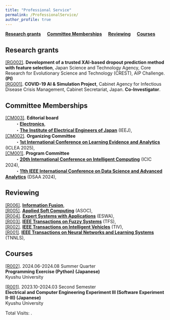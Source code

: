 ```yaml
---
title: "Professional Service"
permalink: /ProfessionalService/
author_profile: true
---
```


**[Research grants](#fau)** &nbsp; &nbsp; **[Committee Memberships](#rau)** &nbsp; &nbsp; **[Reviewing](#cau)** &nbsp; &nbsp; **[Courses](#cau)**


<h2 id="fau">
Research grants
</h2>

<u>[RG002]</u>. **Development of a trusted XAI-based dropout prediction method with feature selection**, Japan Science and Technology Agency, Core Research for Evolutionary Science and Technology (CREST), AIP Challenge. **(PI)**  
<u>[RG001]</u>. **COVID-19 AI & Simulation Project**, Cabinet Agency for Infectious Disease Crisis Management, Cabinet Secretariat, Japan. **Co-Investigator**.  


<h2 id="rau">
Committee Memberships
</h2>

<u>[CM003]</u>. **Editorial board**  
&nbsp; &nbsp; &nbsp; &nbsp; ・**[Electronics](https://www.mdpi.com/journal/electronics)**,  
&nbsp; &nbsp; &nbsp; &nbsp; ・**[The Institute of Electrical Engineers of Japan](https://www.iee.jp/en/)** (IEEJ),  
<u>[CM002]</u>. **Organizing Committee**  
&nbsp; &nbsp; &nbsp; &nbsp; ・**[1st International Conference on Learning Evidence and Analytics](https://sites.google.com/leds.ait.kyushu-u.ac.jp/iclea2025/?pli=1)** (ICLEA 2025),  
<u>[CM001]</u>. **Program Committee**  
&nbsp; &nbsp; &nbsp; &nbsp; ・**[20th International Conference on Intelligent Computing](https://www.ic-icc.cn/2024/index.htm)** (ICIC 2024),  
&nbsp; &nbsp; &nbsp; &nbsp; ・**[11th IEEE International Conference on Data Science and Advanced Analytics](https://dsaa2024.dsaa.co/)** (DSAA 2024),  

<h2 id="cau">
Reviewing
</h2>

<u>[R006]</u>. **[Information Fusion](https://www.sciencedirect.com/journal/information-fusion)**,  
<u>[R005]</u>. **[Applied Soft Computing](https://www.sciencedirect.com/journal/applied-soft-computing)** (ASOC),  
<u>[R004]</u>. **[Expert Systems with Applications](https://www.sciencedirect.com/journal/expert-systems-with-applications)** (ESWA),  
<u>[R003]</u>. **[IEEE Transactions on Fuzzy Systems](https://ieeexplore.ieee.org/xpl/RecentIssue.jsp?punumber=91)** (TFS),  
<u>[R002]</u>. **[IEEE Transactions on Intelligent Vehicles](https://ieeexplore.ieee.org/xpl/RecentIssue.jsp?punumber=7274857)** (TIV),  
<u>[R001]</u>. **[IEEE Transactions on Neural Networks and Learning Systems](https://ieeexplore.ieee.org/xpl/RecentIssue.jsp?punumber=5962385)** (TNNLS),  

<h2 id="cau">
Courses
</h2>

<u>[R002]</u>. 2024.06-2024.08   Summer Quarter  
**Programming Exercise (Python) (Japanese)**  
Kyushu University

<u>[R001]</u>. 2023.10-2024.03   Second Semester  
**Electrical and Computer Engineering Experiment III (Software Experiment II-III) (Japanese)**  
Kyushu University  


<script async src="https://npm.elemecdn.com/penndu@1.0.0/bsz.js"></script>
<span id="busuanzi_container_site_pv">Total Visits: <span id="busuanzi_value_site_pv"></span>.</span>
